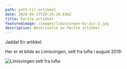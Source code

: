 ```yaml
---
path: path-til-artikkel
date: 2020-04-27T20:25:39.636Z
title: Første artikkel
featuredimage: /images/limisvingen-by-air-3.jpg
description: Beskrivelse av første artikkel
---
```

Jadda! En artikkel.

Her er et bilde av Limisvingen, sett fra lufta i august 2019:

![Limisvingen sett fra lufta](/images/limisvingen-by-air-3.jpg)
